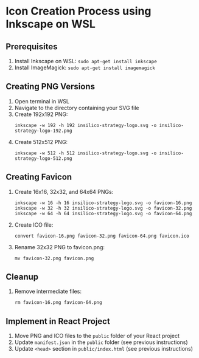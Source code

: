 # Icon Creation Process using Inkscape on WSL

## Prerequisites
1. Install Inkscape on WSL: `sudo apt-get install inkscape`
2. Install ImageMagick: `sudo apt-get install imagemagick`

## Creating PNG Versions
1. Open terminal in WSL
2. Navigate to the directory containing your SVG file
3. Create 192x192 PNG:
   ```
   inkscape -w 192 -h 192 insilico-strategy-logo.svg -o insilico-strategy-logo-192.png
   ```
4. Create 512x512 PNG:
   ```
   inkscape -w 512 -h 512 insilico-strategy-logo.svg -o insilico-strategy-logo-512.png
   ```

## Creating Favicon
1. Create 16x16, 32x32, and 64x64 PNGs:
   ```
   inkscape -w 16 -h 16 insilico-strategy-logo.svg -o favicon-16.png
   inkscape -w 32 -h 32 insilico-strategy-logo.svg -o favicon-32.png
   inkscape -w 64 -h 64 insilico-strategy-logo.svg -o favicon-64.png
   ```
2. Create ICO file:
   ```
   convert favicon-16.png favicon-32.png favicon-64.png favicon.ico
   ```
3. Rename 32x32 PNG to favicon.png:
   ```
   mv favicon-32.png favicon.png
   ```

## Cleanup
1. Remove intermediate files:
   ```
   rm favicon-16.png favicon-64.png
   ```

## Implement in React Project
1. Move PNG and ICO files to the `public` folder of your React project
2. Update `manifest.json` in the `public` folder (see previous instructions)
3. Update `<head>` section in `public/index.html` (see previous instructions)